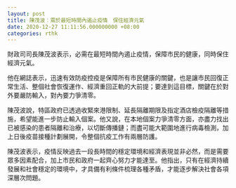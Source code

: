 ```yaml
---
layout: post
title: 陳茂波︰需於最短時間內遏止疫情　保住經濟元氣
date: 2020-12-27 11:11:56.000000000 +08:00
categories: rthk
---
```


財政司司長陳茂波表示，必需在最短時間內遏止疫情，保障市民的健康，同時保住經濟元氣。

他在網誌表示，迅速有效防疫控疫是保障所有市民健康的關鍵，也是讓市民回復正常生活、整個社會恢復運作、經濟重回正軌的大前提；要達到這目標，關鍵在於對外要嚴防輸入，對內要力爭清零。

陳茂波說，特區政府已透過收緊來港限制、延長隔離期限及指定酒店檢疫隔離等措施，希望能進一步防止輸入個案。他又說，在本地個案力爭清零方面，亦盡力找出已被感染的患者隔離和治療，以切斷傳播鏈；而盡可能大範圍地進行病毒檢測，加上日後疫苗接種計劃展開，令整個抗疫工作有兩層防護。

陳茂波表示，疫情反映過去一段長時間的穩定環境和經濟表現並非必然，而是需要眾多因素配合，加上市民和政府一起齊心努力才能達至。他指出，只有在經濟持續發展和社會穩定的環境中，才具備有利條件梳理各種矛盾，才能逐步解決社會各項深層次問題。
